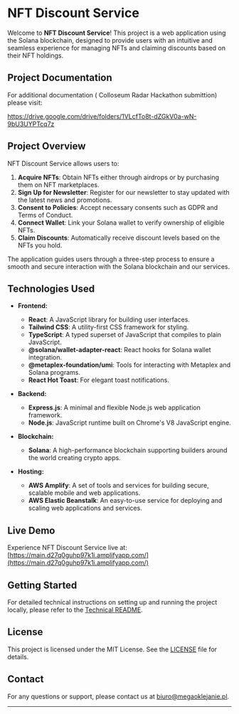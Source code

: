 # NFT Discount Service

Welcome to **NFT Discount Service**! This project is a web application using the Solana blockchain, designed to provide users with an intuitive and seamless experience for managing NFTs and claiming discounts based on their NFT holdings.

## Project Documentation

For additional documentation ( Colloseum Radar Hackathon submittion) please visit:

https://drive.google.com/drive/folders/1VLcfTo8t-dZGkV0a-wN-9bU3UYPTcq7z

## Project Overview

NFT Discount Service allows users to:

1. **Acquire NFTs**: Obtain NFTs either through airdrops or by purchasing them on NFT marketplaces.
2. **Sign Up for Newsletter**: Register for our newsletter to stay updated with the latest news and promotions.
3. **Consent to Policies**: Accept necessary consents such as GDPR and Terms of Conduct.
4. **Connect Wallet**: Link your Solana wallet to verify ownership of eligible NFTs.
5. **Claim Discounts**: Automatically receive discount levels based on the NFTs you hold.

The application guides users through a three-step process to ensure a smooth and secure interaction with the Solana blockchain and our services.

## Technologies Used

- **Frontend:**
  - **React**: A JavaScript library for building user interfaces.
  - **Tailwind CSS**: A utility-first CSS framework for styling.
  - **TypeScript**: A typed superset of JavaScript that compiles to plain JavaScript.
  - **@solana/wallet-adapter-react**: React hooks for Solana wallet integration.
  - **@metaplex-foundation/umi**: Tools for interacting with Metaplex and Solana programs.
  - **React Hot Toast**: For elegant toast notifications.

- **Backend:**
  - **Express.js**: A minimal and flexible Node.js web application framework.
  - **Node.js**: JavaScript runtime built on Chrome's V8 JavaScript engine.

- **Blockchain:**
  - **Solana**: A high-performance blockchain supporting builders around the world creating crypto apps.

- **Hosting:**
  - **AWS Amplify**: A set of tools and services for building secure, scalable mobile and web applications.
  - **AWS Elastic Beanstalk**: An easy-to-use service for deploying and scaling web applications and services.

## Live Demo

Experience NFT Discount Service live at: [https://main.d27q0guhp97k1i.amplifyapp.com/](https://main.d27q0guhp97k1i.amplifyapp.com/)

## Getting Started

For detailed technical instructions on setting up and running the project locally, please refer to the [Technical README](README_technical.md).

## License

This project is licensed under the MIT License. See the [LICENSE](LICENSE) file for details.

## Contact

For any questions or support, please contact us at [biuro@megaoklejanie.pl](mailto:biuro@megaoklejanie.pl).

---
